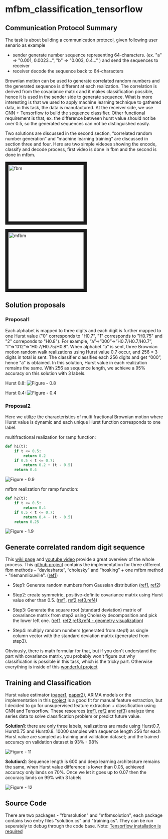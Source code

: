 # mfbm_classification_tensorflow
## Communication Protocol Summary

The task is about building a communication protocol, given following user senario as example
* sender generate number sequence representing 64-characters.  (ex. "a" => "0.001, 0.0023...", "b" => "0.003, 0.4..." ) and send the sequences to receiver
* receiver decode the sequence back to 64-characters


Brownian motion can be used to generate correlated random numbers and the generated sequence is different at each realization. The correlation is derived from the covariance matrix and it makes classification possible, hence it is used in the sender side to generate sequence. What is more interesting is that we used to apply machine learning technique to gathered data, in this task, the data is manufactured. At the receiver side, we use CNN + Tensorflow to build the sequence classifier. Other functional requirement is that, ex. the difference between hurst value should not be over 0.5, so the generated sequences can not be distinguished easily.


Two solutions are discussed in the second section, “correlated random number generation” and “machine learning training” are discussed in section three and four. Here are two simple videoes showing the encode, classify and decode process, first video is done in fbm and the second is done in mfbm.

<a href="https://youtu.be/AEjreQ62tzM" target="_blank"><img src="http://img.youtube.com/vi/AEjreQ62tzM/0.jpg" 
alt="fbm" width="240" height="180" border="10" /></a>

<a href="https://youtu.be/SntcxVjUj9A" target="_blank"><img src="http://img.youtube.com/vi/SntcxVjUj9A/1.jpg" 
alt="mfbm" width="240" height="180" border="10" /></a>

## Solution proposals
### Proposal1
Each alphabet is mapped to three digits and each digit is further mapped to one Hurst value ("0" corresponds to "H0.7", "1" corresponds to "H0.75" and "2" correponds to "H0.8"). For example, “a”=>”000”=>”H0.7/H0.7/H0.7”, “f”=>”012”=>”H0.7/H0.75/H0.8”. When alphabet “a” is sent, three Brownian motion random walk realizations using Hurst value 0.7 occur, and 256 * 3 digits in total is sent. The classifier classifies each 256 digits and get “000”, hence “a” is obtained. In this solution, Hurst value in each realization remains the same. With 256 as sequence length, we achieve a 95% accuracy on this solution with 3 labels. 

Hurst 0.8: 
![Figure - 0.8][fbm_h8]

[fbm_h8]: https://github.com/weihangChen/mfbm_classification_tensorflow/blob/master/mfbm/images/fbm_h8.JPG "fbm_h8"

Hurst 0.4:
![Figure - 0.4][fbm_h4]

[fbm_h4]: https://github.com/weihangChen/mfbm_classification_tensorflow/blob/master/mfbm/images/fbm_h4.JPG "fbm_h4"

### Proposal2
Here we utilize the characteristics of multi fractional Brownian motion where Hurst value is dynamic and each unique Hurst function corresponds to one label. 

multifractional realization for ramp function:
```python
def h1(t):
    if t <= 0.5:
        return 0.2
    if 0.5 < t <= 0.7:
        return 0.2 + (t - 0.5)
    return 0.4
```

![Figure - 0.9][mfbmh1]

[mfbmh1]: https://github.com/weihangChen/mfbm_classification_tensorflow/blob/master/mfbm/images/mfbm_h1.JPG "mfbm1"


mfbm realization for ramp function:
```python
def h2(t):
    if t <= 0.5:
        return 0.4
    if 0.5 < t <= 0.7:
        return 0.4 - (t - 0.5)
    return 0.25
```

![Figure - 1.9][mfbmh2]

[mfbmh2]: https://github.com/weihangChen/mfbm_classification_tensorflow/blob/master/mfbm/images/mfbm_h2.JPG "mfbm1"

## Generate correlated random digit sequence
This [wiki page](https://en.wikipedia.org/wiki/Fractional_Brownian_motion) and [youtube video](https://www.youtube.com/watch?v=QCqsJVS8p5A) provide a great overview of the whole process. This [github project](https://github.com/crflynn/fbm) contains the implementation for three different fbm methods – “daviesharte”, “cholesky” and “hosking” + one mfbm method - "riemannliouville".
([ref1](https://stats.stackexchange.com/questions/38856/how-to-generate-correlated-random-numbers-given-means-variances-and-degree-of))

* Step1: Generate random numbers from Gaussian distribution ([ref1](http://blog.csdn.net/lanchunhui/article/details/50163669), [ref2](https://www.youtube.com/watch?v=4PLJv84014I))

* Step2: create symmetric, positive-definite covariance matrix using Hurst value other than 0.5. ([ref1](http://stattrek.com/matrix-algebra/covariance-matrix.aspx), [ref2](http://comisef.wikidot.com/tutorial:correlation),[ref3](https://www.youtube.com/watch?v=0W8hTzU1ZMM),[ref4](https://www.youtube.com/watch?v=LmZAwtQ6XzI&t=238s))

* Step3: Generate the square root (standard deviation) matrix of covariance matrix from step2 using Cholesky decomposition and pick the lower left one. ([ref1](https://en.wikipedia.org/wiki/Fractional_Brownian_motion), [ref2](https://www.youtube.com/watch?v=gFaOa4M12KU),[ref3](https://www.youtube.com/watch?v=j1epLYdfqT4),[ref4 - geometry visualization](https://blogs.sas.com/content/iml/2012/02/08/use-the-cholesky-transformation-to-correlate-and-uncorrelate-variables.html))

* Step4: multiply random numbers (generated from step1) as single column vector with the standard deviation matrix (generated from step3). 

Obviously, there is math formular for that, but if you don't understand the part with covariance matrix, you probably won't figure out why classification is possible in this task, which is the tricky part. Otherwise everything is inside of this 
[wonderful project](https://github.com/crflynn/fbm)


## Training and Classification
Hurst value estimator ([paper1](https://arxiv.org/pdf/1201.4786.pdf), [paper2](https://www.diva-portal.org/smash/get/diva2:828116/FULLTEXT01.pdf)), ARIMA models or the implementation in this [project](https://github.com/PTRRupprecht/GenHurst) is a good fit for manual feature extraction, but I decided to go for unsupervised feature extraction + classification using CNN and Tensorflow. These resources ([ref1](https://burakhimmetoglu.com/2017/08/22/time-series-classification-with-tensorflow/), [ref2](https://mapr.com/blog/deep-learning-tensorflow/) and [ref3](https://blog.cardiogr.am/applying-artificial-intelligence-in-medicine-our-early-results-78bfe7605d32)) analyze time series data to solve classification problem or predict future value. 

**Solution1**: there are only three labels, realizations are made using Hurst0.7, Hurst0.75 and Hurst0.8. 10000 samples with sequence length 256 for each Hurst value are sampled as training and validation dataset; and the trained accuracy on validation dataset is 93% - 98% 

![Figure - 11][fbm_256_acc_26chars]

[fbm_256_acc_26chars]: https://github.com/weihangChen/mfbm_classification_tensorflow/blob/master/mfbm/images/fbm_256_acc_26chars.JPG "fbm_256_acc_26chars"



**Solution2**:
Sequence length is 600 and deep learning architecture remains the same, when Hurst value difference is lower than 0.05, achieved accuracy only lands on 70%. Once we let it goes up to 0.07 then the accuracy lands on 99% with 3 labels

![Figure - 12][mfmb_600_acc_3chars]

[mfmb_600_acc_3chars]: https://github.com/weihangChen/mfbm_classification_tensorflow/blob/master/mfbm/images/mfmb_600_acc_3chars.JPG "mfmb_600_acc_3chars"

## Source Code
There are two packages - "fbmsolution" and "mfbmsolution", each package contains two entry files "solution.cs" and "training.cs". They can be run seperately to debug through the code base. Note: [Tensorflow installation is required](https://www.tensorflow.org/install/) 

